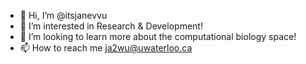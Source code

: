 - 👋 Hi, I’m @itsjanevvu
- 👀 I’m interested in Research & Development!
- 💞️ I’m looking to learn more about the computational biology space!
- 📫 How to reach me ja2wu@uwaterloo.ca

<!---
itsjanevvu/itsjanevvu is a ✨ special ✨ repository because its `README.md` (this file) appears on your GitHub profile.
You can click the Preview link to take a look at your changes.
--->
